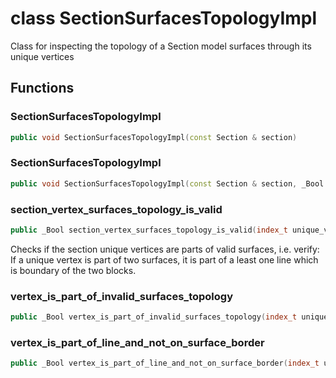 # class SectionSurfacesTopologyImpl


 Class for inspecting the topology of a Section model surfaces through its unique vertices



## Functions

### SectionSurfacesTopologyImpl

```cpp
public void SectionSurfacesTopologyImpl(const Section & section)
```


### SectionSurfacesTopologyImpl

```cpp
public void SectionSurfacesTopologyImpl(const Section & section, _Bool verbose)
```


### section_vertex_surfaces_topology_is_valid

```cpp
public _Bool section_vertex_surfaces_topology_is_valid(index_t unique_vertex_index)
```


 Checks if the section unique vertices are parts of valid surfaces, i.e. verify: If a unique vertex is part of two surfaces, it is part of a least one line which is boundary of the two blocks.

### vertex_is_part_of_invalid_surfaces_topology

```cpp
public _Bool vertex_is_part_of_invalid_surfaces_topology(index_t unique_vertex_index)
```


### vertex_is_part_of_line_and_not_on_surface_border

```cpp
public _Bool vertex_is_part_of_line_and_not_on_surface_border(index_t unique_vertex_index)
```




